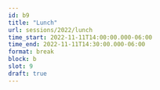 ```yaml
---
id: b9
title: "Lunch"
url: sessions/2022/lunch
time_start: 2022-11-11T14:00:00.000-06:00
time_end: 2022-11-11T14:30:00.000-06:00
format: break
block: b
slot: 9
draft: true
---
```

